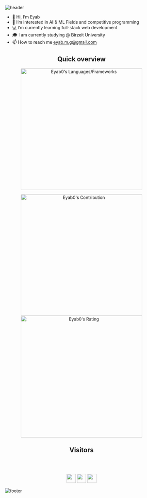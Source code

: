<!---
![header](https://capsule-render.vercel.app/api?type=wave&color=gradient&height=280&section=header&text=Hi%20there%20👋&fontSize=90)
--->
![header](https://capsule-render.vercel.app/api?type=waving&color=gradient&height=280&section=header&text=Hi%20there%20%F0%9F%91%8B&fontSize=90)






- 👋 Hi, I’m Eyab
- 👀 I’m interested in AI & ML Fields and competitive programming
- 💻 I’m currently learning full-stack web development
- 🎓 I am currently studying @ Birzeit University
- 📫 How to reach me eyab.m.g@gmail.com

<!---
Eyab0/Eyab0 is a ✨ special ✨ repository because its `README.md` (this file) appears on your GitHub profile.
You can click the Preview link to take a look at your changes.
--->

<h2 align="center">Quick overview</h2>
<p align = "center">
  <img src = "https://github-readme-stats.vercel.app/api/top-langs?username=eyab0&show_icons=true&count_private=true&locale=en&layout=compact&langs_count=10&hide_border=true&bg_color=151515&title_color=FB8C00&text_color=fff&icon_color=fff" alt = "Eyab0's Languages/Frameworks" width = 400 />
</p>
<center>
<p align = "center">
  <img src = "https://github-readme-stats.vercel.app/api?username=eyab0&count_private=true&theme=dark&hide_border=true" alt = "Eyab0's Contribution" width = 400 >
  <img src = "https://github-readme-streak-stats.herokuapp.com?user=eyab0&theme=dark&hide_border=true" alt = "Eyab0's Rating" width = 400 >
  </center>
</p>

<h2 align="center">Visitors</h2>
<div style="text-align:center >
  <img src="https://profile-counter.glitch.me/eyab0/count.svg"></img>
</div>

<br /><br />

<p align="center">
  <a href = "mailto:eyab.m.g@gmail.com"><img src = "https://img.shields.io/badge/Gmail-D14836?style=for-the-badge&logo=gmail&logoColor=white" height = 30></a>
  <a href = "https://www.linkedin.com/in/eyab-ghafre-119429216/"><img src = "https://img.shields.io/badge/LinkedIn-0077B5?style=for-the-badge&logo=linkedin&logoColor=white"     height = 30></a>
  <a href = "https://www.hackerrank.com/EYab0"><img src = "https://img.shields.io/badge/-Hackerrank-BA94C?style=for-the-badge&logo=HackerRank&logoColor=white&color=black" height = 30></a>
</p>


![footer](https://capsule-render.vercel.app/api?type=waving&color=gradient&height=150&section=footer)
